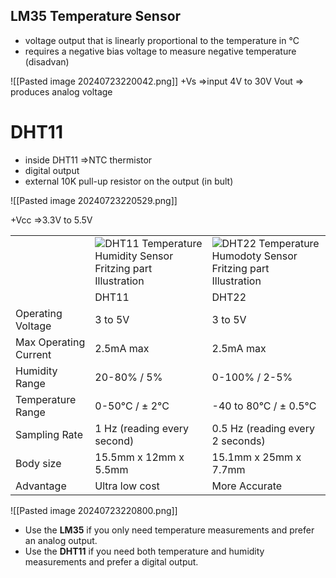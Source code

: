 ## LM35 Temperature Sensor
- voltage output that is linearly proportional to the temperature in °C
- requires a negative bias voltage to measure negative temperature (disadvan)

![[Pasted image 20240723220042.png]]
+Vs =>input 4V to 30V 
Vout => produces analog voltage


# DHT11
- inside DHT11 =>NTC thermistor
- digital output
- external 10K pull-up resistor on the output (in bult)

![[Pasted image 20240723220529.png]]


+Vcc =>3.3V to 5.5V


|   |   |   |
|---|---|---|
||![DHT11 Temperature Humidity Sensor Fritzing part Illustration](https://lastminuteengineers.com/wp-content/uploads/arduino/DHT11-Temperature-Humidity-Sensor-Fritzing-part-Illustration.png)|![DHT22 Temperature Humodoty Sensor Fritzing part Illustration](https://lastminuteengineers.com/wp-content/uploads/arduino/DHT22-Temperature-Humidity-Sensor-Fritzing-part-Illustration.png)|
||DHT11|DHT22|
|Operating Voltage|3 to 5V|3 to 5V|
|Max Operating Current|2.5mA max|2.5mA max|
|Humidity Range|20-80% / 5%|0-100% / 2-5%|
|Temperature Range|0-50°C / ± 2°C|-40 to 80°C / ± 0.5°C|
|Sampling Rate|1 Hz (reading every second)|0.5 Hz (reading every 2 seconds)|
|Body size|15.5mm x 12mm x 5.5mm|15.1mm x 25mm x 7.7mm|
|Advantage|Ultra low cost|More Accurate|


![[Pasted image 20240723220800.png]]







- Use the **LM35** if you only need temperature measurements and prefer an analog output.
- Use the **DHT11** if you need both temperature and humidity measurements and prefer a digital output.
